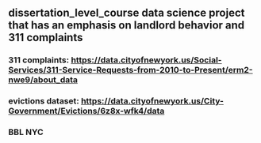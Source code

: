 ##  dissertation_level_course data science project that has an emphasis on landlord behavior and 311 complaints

### 311 complaints: https://data.cityofnewyork.us/Social-Services/311-Service-Requests-from-2010-to-Present/erm2-nwe9/about_data
### evictions dataset: https://data.cityofnewyork.us/City-Government/Evictions/6z8x-wfk4/data
### BBL NYC
